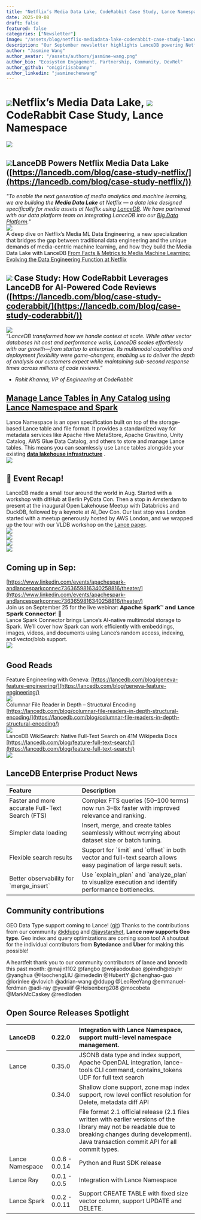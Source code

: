 ```yaml
---
title: "Netflix’s Media Data Lake, CodeRabbit Case Study, Lance Namespace"
date: 2025-09-08
draft: false
featured: false
categories: ["Newsletter"]
image: "/assets/blog/netflix-mediadata-lake-coderabbit-case-study-lance-namespace/image3.png"
description: "Our September newsletter highlights LanceDB powering Netflix's Media Data Lake, a case study on CodeRabbit's AI-powered code reviews, and updates on Lance Namespace and Spark integration."
author: "Jasmine Wang"
author_avatar: "/assets/authors/jasmine-wang.png"
author_bio: "Ecosystem Engagement, Partnership, Community, DevRel"
author_github: "onigiriisabunny"
author_linkedin: "jasminechenwang"
---
```


# ![](/assets/blog/netflix-mediadata-lake-coderabbit-case-study-lance-namespace/image1.png)Netflix’s Media Data Lake, ![](/assets/blog/netflix-mediadata-lake-coderabbit-case-study-lance-namespace/image2.png)CodeRabbit Case Study, Lance Namespace 

![](/assets/blog/netflix-mediadata-lake-coderabbit-case-study-lance-namespace/image3.png)

## ![](/assets/blog/netflix-mediadata-lake-coderabbit-case-study-lance-namespace/image1.png)LanceDB Powers Netflix Media Data Lake ([https://lancedb.com/blog/case-study-netflix/](https://lancedb.com/blog/case-study-netflix/)) 

*"To enable the next generation of media analytics and machine learning, we are building the **Media Data Lake** at Netflix — a data lake designed specifically for media assets at Netflix using [LanceDB](https://lancedb.com/). We have partnered with our data platform team on integrating LanceDB into our [Big Data Platform](https://netflixtechblog.com/all?topic=big-data)."*  
![](/assets/blog/netflix-mediadata-lake-coderabbit-case-study-lance-namespace/image4.png)  
A deep dive on Netflix’s Media ML Data Engineering, a new specialization that bridges the gap between traditional data engineering and the unique demands of media-centric machine learning, and how they build the Media Data Lake with LanceDB [From Facts & Metrics to Media Machine Learning: Evolving the Data Engineering Function at Netflix](https://netflixtechblog.com/from-facts-metrics-to-media-machine-learning-evolving-the-data-engineering-function-at-netflix-6dcc91058d8d)

## ![](/assets/blog/netflix-mediadata-lake-coderabbit-case-study-lance-namespace/image5.png)  Case Study: How CodeRabbit Leverages LanceDB for AI-Powered Code Reviews ([https://lancedb.com/blog/case-study-coderabbit/](https://lancedb.com/blog/case-study-coderabbit/))

![](/assets/blog/netflix-mediadata-lake-coderabbit-case-study-lance-namespace/image6.jpg)  
“*LanceDB transformed how we handle context at scale. While other vector databases hit cost and performance walls, LanceDB scales effortlessly with our growth—from startup to enterprise. Its multimodal capabilities and deployment flexibility were game-changers, enabling us to deliver the depth of analysis our customers expect while maintaining sub-second response times across millions of code reviews.”*

- *Rohit Khanna, VP of Engineering at CodeRabbit*

## [Manage Lance Tables in Any Catalog using Lance Namespace and Spark](https://lancedb.com/blog/introducing-lance-namespace-spark-integration/)

Lance Namespace is an open specification built on top of the storage-based Lance table and file format. It provides a standardized way for metadata services like Apache Hive MetaStore, Apache Gravitino, Unity Catalog, AWS Glue Data Catalog, and others to store and manage Lance tables. This means you can seamlessly use Lance tables alongside your existing [**data lakehouse infrastructure**](https://lancedb.com/blog/multimodal-lakehouse/) .  
![](/assets/blog/netflix-mediadata-lake-coderabbit-case-study-lance-namespace/image7.jpg)

## 🎤 Event Recap\!

LanceDB made a small tour around the world in Aug. Started with a workshop with dltHub at Berlin PyData Con. Then a stop in Amsterdam to present at the inaugural Open Lakehouse Meetup with Databricks and DuckDB, followed by a keynote at AI\_Dev Con. Our last stop was London started with a meetup generously hosted by AWS London, and we wrapped up the tour with our VLDB workshop on the [Lance paper](https://arxiv.org/abs/2504.15247).        
![](/assets/blog/netflix-mediadata-lake-coderabbit-case-study-lance-namespace/image8.png)  
![](/assets/blog/netflix-mediadata-lake-coderabbit-case-study-lance-namespace/image9.png)  
![](/assets/blog/netflix-mediadata-lake-coderabbit-case-study-lance-namespace/image10.jpg)  
![](/assets/blog/netflix-mediadata-lake-coderabbit-case-study-lance-namespace/image11.png)

## Coming up in Sep: 

[https://www.linkedin.com/events/apachespark-andlancesparkconnec7363659816340258816/theater/](https://www.linkedin.com/events/apachespark-andlancesparkconnec7363659816340258816/theater/)  
Join us on September 25 for the live webinar: 𝗔𝗽𝗮𝗰𝗵𝗲 𝗦𝗽𝗮𝗿𝗸™ 𝗮𝗻𝗱 𝗟𝗮𝗻𝗰𝗲 𝗦𝗽𝗮𝗿𝗸 𝗖𝗼𝗻𝗻𝗲𝗰𝘁𝗼𝗿\! 🚀  
Lance Spark Connector brings Lance’s AI-native multimodal storage to Spark. We’ll cover how Spark can work efficiently with embeddings, images, videos, and documents using Lance’s random access, indexing, and vector/blob support.  
​​![](/assets/blog/netflix-mediadata-lake-coderabbit-case-study-lance-namespace/image12.png)

## Good Reads

Feature Engineering with Geneva: [https://lancedb.com/blog/geneva-feature-engineering/](https://lancedb.com/blog/geneva-feature-engineering/)  
![](/assets/blog/netflix-mediadata-lake-coderabbit-case-study-lance-namespace/image13.jpg)  
Columnar File Reader in Depth – Structural Encoding [https://lancedb.com/blog/columnar-file-readers-in-depth-structural-encoding/](https://lancedb.com/blog/columnar-file-readers-in-depth-structural-encoding/)  
![](/assets/blog/netflix-mediadata-lake-coderabbit-case-study-lance-namespace/image14.png)  
LanceDB WikiSearch: Native Full-Text Search on 41M Wikipedia Docs [https://lancedb.com/blog/feature-full-text-search/](https://lancedb.com/blog/feature-full-text-search/)  
![](/assets/blog/netflix-mediadata-lake-coderabbit-case-study-lance-namespace/image15.png)

## LanceDB Enterprise Product News

| Feature | Description |
| :---- | :---- |
| Faster and more accurate Full-Text Search (FTS) | Complex FTS queries (50–100 terms) now run 3–8x faster with improved relevance and ranking. |
| Simpler data loading | Insert, merge, and create tables seamlessly without worrying about dataset size or batch tuning. |
| Flexible search results | Support for \`limit\` and \`offset\`  in both vector and full-text search allows easy pagination of large result sets. |
| Better observability for \`merge\_insert\`  | Use \`explain\_plan\` and \`analyze\_plan\` to visualize execution and identify performance bottlenecks. |

## Community contributions

GEO Data Type support coming to Lance\! ([git](https://github.com/lancedb/lance/discussions/4482)) Thanks to the contributions from our community [@ddupg](https://github.com/ddupg) and [@jaystarshot](https://github.com/jaystarshot), **Lance now supports Geo type**. Geo index and query optimizations are coming soon too\! A shoutout for the individual contributors from **Bytedance** and **Uber** for making this possible\!  

A heartfelt thank you to our community contributors of lance and lancedb this past month:   @majin1102 @fangbo @wojiaodoubao @pimdh@ebyhr @yanghua @HaochengLIU @imededin @HubertY @chenghao-guo @lorinlee @vlovich @adrian-wang @ddupg @LeoReeYang @emmanuel-ferdman @adi-ray @yuvalif @Heisenberg208 @mocobeta  @MarkMcCaskey @reedloden

## 

## Open Source Releases Spotlight 

| LanceDB | 0.22.0 | Integration with Lance Namespace, support multi-level namespace management.  |
| :---- | :---- | :---- |
| Lance | 0.35.0 | JSONB data type and index support, Apache OpenDAL integration, lance-tools CLI command, contains\_tokens UDF for full text search |
| | 0.34.0 | Shallow clone support, zone map index support, row level conflict resolution for Delete, metadata diff API |
| | 0.33.0 | File format 2.1 official release (2.1 files written with earlier versions of the library may not be readable due to breaking changes during development). Java transaction commit API for all commit types. |
| Lance Namespace | 0.0.6 \- 0.0.14 | Python and Rust SDK release |
| Lance Ray | 0.0.1 \- 0.0.5 | Integration with Lance Namespace |
| Lance Spark | 0.0.2 \- 0.0.11 | Support CREATE TABLE with fixed size vector column, support UPDATE and DELETE. |
